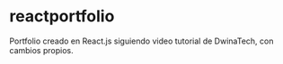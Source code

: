 # reactportfolio
Portfolio creado en React.js siguiendo video tutorial de DwinaTech, con cambios propios.
